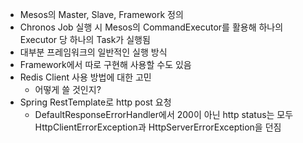 - Mesos의 Master, Slave, Framework 정의
- Chronos Job 실행 시 Mesos의 CommandExecutor를 활용해 하나의 Executor 당 하나의 Task가 실행됨
 - 대부분 프레임워크의 일반적인 실행 방식
 - Framework에서 따로 구현해 사용할 수도 있음
- Redis Client 사용 방법에 대한 고민
	- 어떻게 쓸 것인지?
- Spring RestTemplate로 http post 요청
	- DefaultResponseErrorHandler에서 200이 아닌 http status는 모두 HttpClientErrorException과 HttpServerErrorException을 던짐
